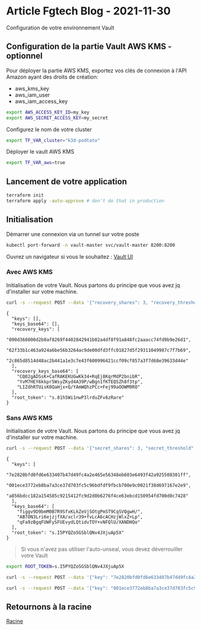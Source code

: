 # Article Fgtech Blog - 2021-11-30

Configuration de votre environnement Vault

## Configuration de la partie Vault AWS KMS - optionnel

Pour déployer la partie AWS KMS, exportez vos clés de connexion à l'API Amazon ayant des droits de création:
- aws_kms_key
- aws_iam_user
- aws_iam_access_key

```bash
export AWS_ACCESS_KEY_ID=my_key
export AWS_SECRET_ACCESS_KEY=my_secret
```

Configurez le nom de votre cluster

```bash
export TF_VAR_cluster="k3d-podtato"
```

Déployer le vault AWS KMS

```bash
export TF_VAR_aws=true
```

## Lancement de votre application

```bash
terraform init
terraform apply -auto-approve # don't do that in production
```

## Initialisation 

Démarrer une connexion via un tunnel sur votre poste

```bash
kubectl port-forward -n vault-master svc/vault-master 8200:8200
```

Ouvrez un navigateur si vous le souhaitez : [Vault UI](http://localhost:8100)

### Avec AWS KMS


Initialisation de votre Vault. Nous partons du principe que vous avez jq d'installer sur votre machine.

```bash
curl -s --request POST --data '{"recovery_shares": 3, "recovery_threshold": 2}' http://localhost:8200/v1/sys/init | jq
```

```console
{
  "keys": [],
  "keys_base64": [],
  "recovery_keys": [
    "090d368000d2b0af8269f4402842941b02a4df8f91a848fc2aaacc74fd9b9e26d1",
    "62f33b1c463a924a6be56b3264ac9de00dfd3ffc01827d5f29311049987c7f7b69",
    "2c865d8514d48ac2b441a1e3c7e43f600996421ccf09cf857a3f7d68e39633d44e"
  ],
  "recovery_keys_base64": [
    "CQ02gADSsK+CafRAKEKUGwKk34+RqEj8KqrMdP2bnibR",
    "YvM7HEY6kkpr5WsyZKyd4A39P/wBgn1fKTEQSZh8f3tp",
    "LIZdhRTUisK0QaHjx+Q/YAmWQhzPCc+Fej99aOOWM9RO"
  ],
  "root_token": "s.81hSWi1nwP3lrduZFv6zRare"
}
```

### Sans AWS KMS

Initialisation de votre Vault. Nous partons du principe que vous avez jq d'installer sur votre machine.

```bash
curl -s --request POST --data '{"secret_shares": 3, "secret_threshold": 2}' http://localhost:8200/v1/sys/init | jq
```

```console
{
  "keys": [
    "7e2820bfd0fd6e633407b47d49fc4a2e465e56348eb603e6493f42a925508301ff",
    "001ece3772eb8ba7a3ce37d703fc5c96bdfdf9fbcb700e9c0021f38d697167e2e9",
    "a856bdcc182a154585c9215412fc9d2d0b6276f4ce63ebcd150954fd700d0c7428"
  ],
  "keys_base64": [
    "figgv9D9bmM0B7R9SfxKLkZeVjSOtgPmST9CqSVQgwH/",
    "AB7ON3Lri6ejzjfXA/xclr39+fvLcA6cACHzjWlxZ+Lp",
    "qFa9zBgqFUWFySFUEvydLQtidvTOY+vNFQlU/XANDHQo"
  ],
  "root_token": "s.I5PYQZo5GSblQNv4JXjuAp5X"
}
```

> Si vous n'avez pas utiliser l'auto-unseal, vous devez déverrouiller votre Vault

```bash
export ROOT_TOKEN=s.I5PYQZo5GSblQNv4JXjuAp5X

curl -s --request POST --data '{"key": "7e2820bfd0fd6e633407b47d49fc4a2e465e56348eb603e6493f42a925508301ff"}' http://localhost:8200/v1/sys/unseal | jq

curl -s --request POST --data '{"key": "001ece3772eb8ba7a3ce37d703fc5c96bdfdf9fbcb700e9c0021f38d697167e2e9"}' http://localhost:8200/v1/sys/unseal | jq

```

## Retournons à la racine

[Racine](../../)